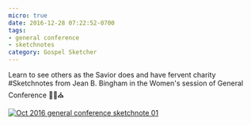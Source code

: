 ```yaml
---
micro: true
date: 2016-12-28 07:22:52-0700
tags:
- general conference
- sketchnotes
category: Gospel Sketcher
---
```


Learn to see others as the Savior does and have fervent charity
#Sketchnotes from Jean B. Bingham in the Women's session of General Conference ✍🏼⛪️

[![Oct 2016 general conference sketchnote 01](https://media.bennorris.org/images/gospelsketcher/uploads/2018/b975b166e0.jpg)](https://media.bennorris.org/images/gospelsketcher/uploads/2018/b975b166e0.jpg)